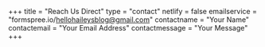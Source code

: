 +++
title = "Reach Us Direct"
type = "contact"
netlify = false
emailservice = "formspree.io/hellohaileysblog@gmail.com"
contactname = "Your Name"
contactemail = "Your Email Address"
contactmessage = "Your Message"
+++
